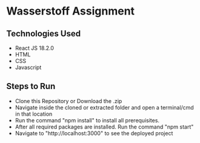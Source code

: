 # Wasserstoff Assignment

## Technologies Used

- React JS 18.2.0
- HTML
- CSS
- Javascript

## Steps to Run

- Clone this Repository or Download the .zip
- Navigate inside the cloned or extracted folder and open a terminal/cmd in that location
- Run the command "npm install" to install all prerequisites.
- After all required packages are installed. Run the command "npm start"
- Navigate to "http://localhost:3000" to see the deployed project
